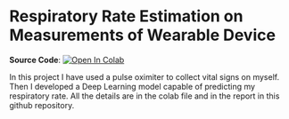 # Respiratory Rate Estimation on Measurements of Wearable Device

**Source Code**: [![Open In Colab](https://colab.research.google.com/assets/colab-badge.svg)](HDA_project.ipynb)

In this project I have used a pulse oximiter to collect vital signs on myself. Then I developed a Deep Learning model capable of 
predicting my respiratory rate.
All the details are in the colab file and in the report in this github repository. 
